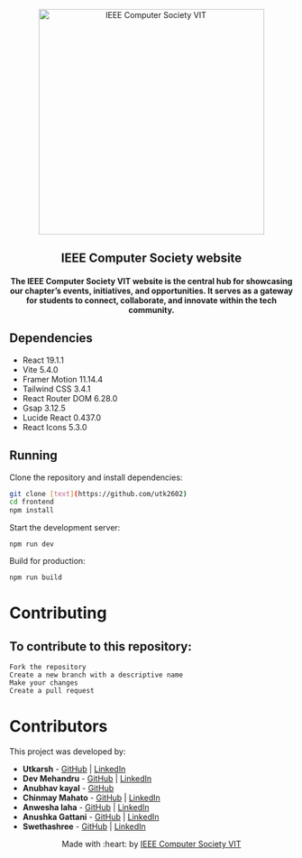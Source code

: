 <p align="center">
<a href="https://www.ieeecsvit.com/">
	<img width="400" src="https://i.ibb.co/JwHB8L2d/lo-removebg-preview.png" alt="IEEE Computer Society VIT"/>
</a>
	<h2 align="center">IEEE Computer Society website </h2>
	<h4 align="center">The IEEE Computer Society VIT website is the central hub for showcasing our chapter’s events, initiatives, and opportunities. It serves as a gateway for students to connect, collaborate, and innovate within the tech community.</h4>
</p>

## Dependencies
- React 19.1.1
- Vite 5.4.0
- Framer Motion 11.14.4
- Tailwind CSS 3.4.1
- React Router DOM 6.28.0
- Gsap 3.12.5
- Lucide React 0.437.0
- React Icons 5.3.0

## Running

Clone the repository and install dependencies:
```bash
git clone [text](https://github.com/utk2602)
cd frontend
npm install
```
Start the development server:
```shellscript
npm run dev
```

Build for production:
```shellscript
npm run build
```

# Contributing

## To contribute to this repository:

    Fork the repository
    Create a new branch with a descriptive name
    Make your changes
    Create a pull request

# Contributors
This project was developed by:

- **Utkarsh** - [GitHub](https://github.com/utk2602) | [LinkedIn](https://www.linkedin.com/in/utkarsh-kashyap-041931285/)
- **Dev Mehandru** - [GitHub](https://github.com/d-e-v-14) | [LinkedIn](https://www.linkedin.com/in/dev-mehandru-a4b15b320/)
- **Anubhav kayal** - [GitHub](https://github.com/anubhav-kayal) 
- **Chinmay Mahato** - [GitHub](https://github.com/chinmayyy01) | [LinkedIn](www.linkedin.com/in/chinmay-mahto-4a9891279)
- **Anwesha laha** - [GitHub](https://github.com/an-2210) | [LinkedIn](https://www.linkedin.com/in/anwesha-laha-9456ab2a8?utm_source=share&utm_campaign=share_via&utm_content=profile&utm_medium=android_app)
- **Anushka Gattani** - [GitHub](https://github.com/Anushka13-bit)  | [LinkedIn](https://www.linkedin.com/in/anushka-gattani?utm_source=share&utm_campaign=share_via&utm_content=profile&utm_medium=ios_app)
- **Swethashree** - [GitHub](https://github.com/Swetha1856) | [LinkedIn](https://www.linkedin.com/in/swethaashrie-m-06108732b/)

<p align="center">
	Made with :heart: by <a href="https://www.ieeecsvit.com/">IEEE Computer Society VIT </a>
</p>